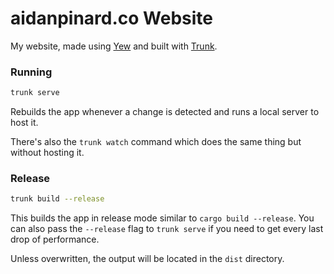 # aidanpinard.co Website

My website, made using [Yew] and built with [Trunk].

### Running

```bash
trunk serve
```

Rebuilds the app whenever a change is detected and runs a local server to host it.

There's also the `trunk watch` command which does the same thing but without hosting it.

### Release

```bash
trunk build --release
```

This builds the app in release mode similar to `cargo build --release`.
You can also pass the `--release` flag to `trunk serve` if you need to get every last drop of performance.

Unless overwritten, the output will be located in the `dist` directory.

[trunk]: https://github.com/thedodd/trunk
[yew]: https://github.com/yewstack/yew
